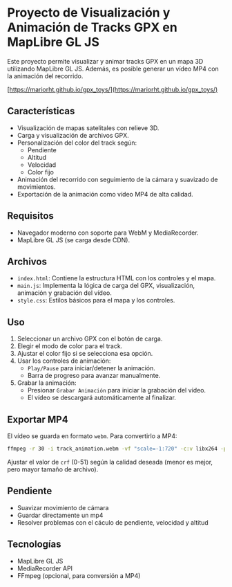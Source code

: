# Proyecto de Visualización y Animación de Tracks GPX en MapLibre GL JS

Este proyecto permite visualizar y animar tracks GPX en un mapa 3D utilizando MapLibre GL JS. Además, es posible generar un vídeo MP4 con la animación del recorrido.

[https://mariorht.github.io/gpx_toys/](https://mariorht.github.io/gpx_toys/)

## Características
- Visualización de mapas satelitales con relieve 3D.
- Carga y visualización de archivos GPX.
- Personalización del color del track según:
  - Pendiente
  - Altitud
  - Velocidad
  - Color fijo
- Animación del recorrido con seguimiento de la cámara y suavizado de movimientos.
- Exportación de la animación como vídeo MP4 de alta calidad.

## Requisitos
- Navegador moderno con soporte para WebM y MediaRecorder.
- MapLibre GL JS (se carga desde CDN).

## Archivos
- `index.html`: Contiene la estructura HTML con los controles y el mapa.
- `main.js`: Implementa la lógica de carga del GPX, visualización, animación y grabación del vídeo.
- `style.css`: Estilos básicos para el mapa y los controles.


## Uso
1. Seleccionar un archivo GPX con el botón de carga.
2. Elegir el modo de color para el track.
3. Ajustar el color fijo si se selecciona esa opción.
4. Usar los controles de animación:
   - `Play/Pause` para iniciar/detener la animación.
   - Barra de progreso para avanzar manualmente.
5. Grabar la animación:
   - Presionar `Grabar Animación` para iniciar la grabación del vídeo.
   - El vídeo se descargará automáticamente al finalizar.

## Exportar MP4
El vídeo se guarda en formato `webm`. Para convertirlo a MP4:

```bash
ffmpeg -r 30 -i track_animation.webm -vf "scale=-1:720" -c:v libx264 -preset slow -crf 26 -pix_fmt yuv420p track_animation_720p.mp4
```

Ajustar el valor de `crf` (0-51) según la calidad deseada (menor es mejor, pero mayor tamaño de archivo).


## Pendiente
- Suavizar movimiento de cámara
- Guardar directamente un mp4
- Resolver problemas con el cáculo de pendiente, velocidad y altitud


## Tecnologías
- MapLibre GL JS
- MediaRecorder API
- FFmpeg (opcional, para conversión a MP4)

